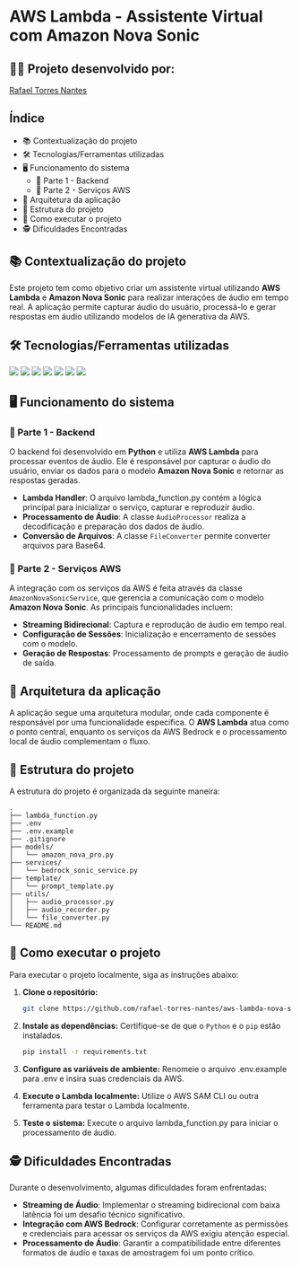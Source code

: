 # AWS Lambda - Assistente Virtual com Amazon Nova Sonic

## 👨‍💻 Projeto desenvolvido por: 
[Rafael Torres Nantes](https://github.com/rafael-torres-nantes)

## Índice

* 📚 Contextualização do projeto
* 🛠️ Tecnologias/Ferramentas utilizadas
* 🖥️ Funcionamento do sistema
   * 🧩 Parte 1 - Backend
   * 🎨 Parte 2 - Serviços AWS
* 🔀 Arquitetura da aplicação
* 📁 Estrutura do projeto
* 📌 Como executar o projeto
* 🕵️ Dificuldades Encontradas

## 📚 Contextualização do projeto

Este projeto tem como objetivo criar um assistente virtual utilizando **AWS Lambda** e **Amazon Nova Sonic** para realizar interações de áudio em tempo real. A aplicação permite capturar áudio do usuário, processá-lo e gerar respostas em áudio utilizando modelos de IA generativa da AWS.

## 🛠️ Tecnologias/Ferramentas utilizadas

[<img src="https://img.shields.io/badge/Python-3776AB?logo=python&logoColor=white">](https://www.python.org/)
[<img src="https://img.shields.io/badge/Visual_Studio_Code-007ACC?logo=visual-studio-code&logoColor=white">](https://code.visualstudio.com/)
[<img src="https://img.shields.io/badge/AWS-Lambda-FF9900?logo=amazonaws&logoColor=white">](https://aws.amazon.com/lambda/)
[<img src="https://img.shields.io/badge/AWS-Bedrock-FF9900?logo=amazonaws&logoColor=white">](https://aws.amazon.com/bedrock/)
[<img src="https://img.shields.io/badge/PyAudio-005C84?logo=python&logoColor=white">](https://pypi.org/project/PyAudio/)
[<img src="https://img.shields.io/badge/Dotenv-181717?logo=python&logoColor=white">](https://pypi.org/project/python-dotenv/)
[<img src="https://img.shields.io/badge/GitHub-181717?logo=github&logoColor=white">](https://github.com/)

## 🖥️ Funcionamento do sistema

### 🧩 Parte 1 - Backend

O backend foi desenvolvido em **Python** e utiliza **AWS Lambda** para processar eventos de áudio. Ele é responsável por capturar o áudio do usuário, enviar os dados para o modelo **Amazon Nova Sonic** e retornar as respostas geradas.

* **Lambda Handler**: O arquivo lambda_function.py contém a lógica principal para inicializar o serviço, capturar e reproduzir áudio.
* **Processamento de Áudio**: A classe `AudioProcessor` realiza a decodificação e preparação dos dados de áudio.
* **Conversão de Arquivos**: A classe `FileConverter` permite converter arquivos para Base64.

### 🎨 Parte 2 - Serviços AWS

A integração com os serviços da AWS é feita através da classe `AmazonNovaSonicService`, que gerencia a comunicação com o modelo **Amazon Nova Sonic**. As principais funcionalidades incluem:

* **Streaming Bidirecional**: Captura e reprodução de áudio em tempo real.
* **Configuração de Sessões**: Inicialização e encerramento de sessões com o modelo.
* **Geração de Respostas**: Processamento de prompts e geração de áudio de saída.

## 🔀 Arquitetura da aplicação

A aplicação segue uma arquitetura modular, onde cada componente é responsável por uma funcionalidade específica. O **AWS Lambda** atua como o ponto central, enquanto os serviços da AWS Bedrock e o processamento local de áudio complementam o fluxo.

## 📁 Estrutura do projeto

A estrutura do projeto é organizada da seguinte maneira:

```
.
├── lambda_function.py
├── .env
├── .env.example
├── .gitignore
├── models/
│   └── amazon_nova_pro.py
├── services/
│   └── bedrock_sonic_service.py
├── template/
│   └── prompt_template.py
├── utils/
│   ├── audio_processor.py
│   ├── audio_recorder.py
│   └── file_converter.py
└── README.md
```

## 📌 Como executar o projeto

Para executar o projeto localmente, siga as instruções abaixo:

1. **Clone o repositório:**
   ```bash
   git clone https://github.com/rafael-torres-nantes/aws-lambda-nova-sonic.git
   ```

2. **Instale as dependências:**
   Certifique-se de que o `Python` e o `pip` estão instalados.
   ```bash
   pip install -r requirements.txt
   ```

3. **Configure as variáveis de ambiente:**
   Renomeie o arquivo .env.example para .env e insira suas credenciais da AWS.

4. **Execute o Lambda localmente:**
   Utilize o AWS SAM CLI ou outra ferramenta para testar o Lambda localmente.

5. **Teste o sistema:**
   Execute o arquivo lambda_function.py para iniciar o processamento de áudio.

## 🕵️ Dificuldades Encontradas

Durante o desenvolvimento, algumas dificuldades foram enfrentadas:

- **Streaming de Áudio**: Implementar o streaming bidirecional com baixa latência foi um desafio técnico significativo.
- **Integração com AWS Bedrock**: Configurar corretamente as permissões e credenciais para acessar os serviços da AWS exigiu atenção especial.
- **Processamento de Áudio**: Garantir a compatibilidade entre diferentes formatos de áudio e taxas de amostragem foi um ponto crítico.